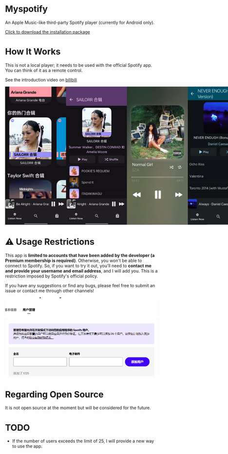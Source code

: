 # Myspotify

An Apple Music-like third-party Spotify player (currently for Android only).

[Click to download the installation package](https://github.com/niki914/Myspotify/releases/latest)

# How It Works

This is not a local player; it needs to be used with the official Spotify app. You can think of it as a remote control.

See the introduction video on [bilibili](https://www.bilibili.com/video/BV1kspFz1Eom/?share_source=copy_web&vd_source=e928ac8df37862d7e05a1286cc6b1329)

<div style="display: flex; justify-content: space-around;">
<img src="https://github.com/niki914/Myspotify/blob/main/images/pv1.png?raw=true" alt="pv1" width="200"/>
<img src="https://github.com/niki914/Myspotify/blob/main/images/pv2.png?raw=true" alt="pv2" width="200"/>
<img src="https://github.com/niki914/Myspotify/blob/main/images/pv3.png?raw=true" alt="pv3" width="200"/>
<img src="https://github.com/niki914/Myspotify/blob/main/images/pv4.png?raw=true" alt="pv4" width="200"/>
</div>

# ⚠️ Usage Restrictions

This app is **limited to accounts that have been added by the developer (a Premium membership is required)**. Otherwise, you won't be able to connect to Spotify. So, if you want to try it out, you'll need to **contact me and provide your username and email address**, and I will add you. This is a restriction imposed by Spotify's official policy.

If you have any suggestions or find any bugs, please feel free to submit an issue or contact me through other channels\!

![dashboard](https://github.com/niki914/Myspotify/blob/main/images/dashboard.png)

# Regarding Open Source

It is not open source at the moment but will be considered for the future.

# TODO

  - If the number of users exceeds the limit of 25, I will provide a new way to use the app.